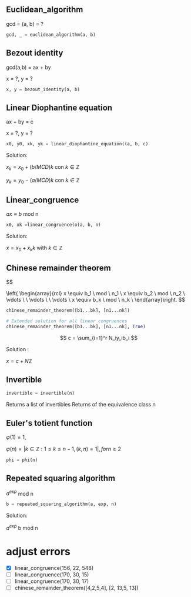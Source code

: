 ## Euclidean_algorithm

gcd = (a, b) = ?

``` python
gcd, _ = euclidean_algorithm(a, b)
```

## Bezout identity 

gcd(a,b) = ax + by

x = ?, y = ?

``` python
x, y = bezout_identity(a, b)
```

## Linear Diophantine equation 

ax + by = c

x = ?, y = ?

``` python
x0, y0, xk, yk = linear_diophantine_equation((a, b, c)
```
Solution:

$x_k = x_0 + (b/MCD)k$ con $k \in \mathbb{Z}$

$y_k = y_0 - (a/MCD)k$ con $k \in \mathbb{Z}$


## Linear_congruence

$ax \equiv b$ mod n

``` python
x0, xk =linear_congruence(o(a, b, n)
```
Solution:

$x = x_0 + x_kk$ with $k \in \mathbb{Z}$

## Chinese remainder theorem

$$

\left\{ \begin{array}{rcl}
x \equiv b_1 \ mod \ n_1 \\
x \equiv b_2 \ mod \ n_2 \\
\vdots \ \ \vdots \ \ \vdots \\
x \equiv b_k \ mod \ n_k \\
\end{array}\right.
$$

``` python
chinese_remainder_theorem([b1...bk], [n1...nk])

# Extended solution for all linear congruences
chinese_remainder_theorem([b1...bk], [n1...nk], True)
```

$$
c = \sum_{i=1}^r N_iy_ib_i
$$

Solution :

$x = c + N\mathbb{Z}$ 

## Invertible

``` python
invertible = invertible(n)
```
Returns a list of invertibles Returns of the equivalence class n

## Euler's totient function
$\varphi(1) = 1,$

$\varphi(n)=|{k \in\mathbb{Z} : 1 \leq k \leq n−1, (k,n)=1}|,for n \geq 2$

``` python
phi = phi(n)
```

## Repeated squaring algorithm

$a^{exp}$ mod n

``` python
b = repeated_squaring_algorithm(a, exp, n) 
```
Solution:

$a^{exp}$ b mod n

# adjust errors

- [X] linear_congruence(156, 22, 548)
- [ ] linear_congruence(170, 30, 15)
- [ ] linear_congruence(170, 30, 17)
- [ ] chinese_remainder_theorem([4,2,5,4], [2, 13,5, 13])

